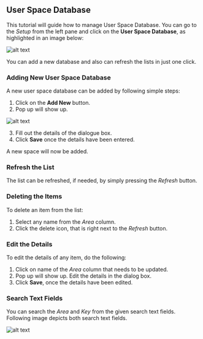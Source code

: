 ## User Space Database ##
This tutorial will guide how to manage User Space Database. You can go to the *Setup* from the left pane and click on the **User Space Database**, as highlighted in an image below:

![alt text][user-space-img-1]

You can add a new database and also can refresh the lists in just one click.

### Adding New User Space Database ###
A new user space database can be added by following simple steps:
1. Click on the **Add New** button.
2.	Pop up will show up.

![alt text][user-space-img-2]

3.	Fill out the details of the dialogue box.
4.	Click **Save** once the details have been entered.

A new space will now be added.

### Refresh the List ###
The list can be refreshed, if needed, by simply pressing the *Refresh* button.

### Deleting the Items ###
To delete an item from the list:
1. Select any name from the *Area* column.
2. Click the delete icon, that is right next to the *Refresh* button.

### Edit the Details ###
To edit the details of any item, do the following:
1. Click on name of the *Area* column that needs to be updated.
2. Pop up will show up. Edit the details in the dialog box.
3. Click **Save**, once the details have been edited.

### Search Text Fields ###
You can search the *Area* and *Key* from the given search text fields.
Following image depicts both search text fields.

![alt text][user-space-img-3]

[user-space-img-1]: https://raw.githubusercontent.com/digipigeon/connexcs-user-docs/master/img/user-space-img-1.png "user-space-img-1"
[user-space-img-2]: https://raw.githubusercontent.com/digipigeon/connexcs-user-docs/master/img/user-space-img-2.png "user-space-img-2"
[user-space-img-3]: https://raw.githubusercontent.com/digipigeon/connexcs-user-docs/master/img/user-space-img-3.png "user-space-img-3"


